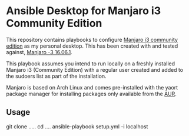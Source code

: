 Ansible Desktop for Manjaro i3 Community Edition
================================================

This repository contains playbooks to configure [Manjaro i3 community edition][] as my personal desktop.  This has been created with and tested against, [Manjaro -3 16.06.1][].

This playbook assumes you intend to run locally on a freshly installed Manjaro i3 (Community Edition) with a regular user created and added to the sudoers list as part of the installation.

Manjaro is based on Arch Linux and comes pre-installed with the yaort package manager for installing packages only available from the [AUR][].

[Manjaro -3 16.06.1]: https://sourceforge.net/projects/manjarolinux/files/community/i3/16.06.1/x86_64/
[Manjaro i3 community edition]: https://manjaro.org/get-manjaro/
[AUR]: https://aur.archlinux.org/

## Usage

  git clone .....
  cd ....
  ansible-playbook setup.yml -i localhost

